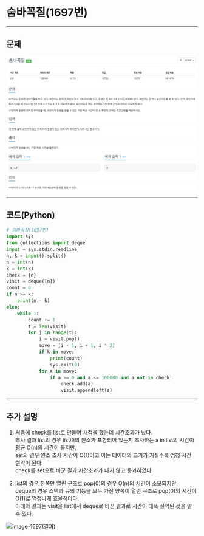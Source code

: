 # 숨바꼭질(1697번)

****

## 문제

![image-1697](/image_file/image-1697.png)

****

## 코드(Python)
```Python
# 숨바꼭질(1697번)
import sys
from collections import deque
input = sys.stdin.readline
n, k = input().split()
n = int(n)
k = int(k)
check = {n}
visit = deque([n])
count = 0
if n >= k:
    print(n - k)
else:
    while 1:
        count += 1
        t = len(visit)
        for j in range(t):
            i = visit.pop()
            move = [i - 1, i + 1, i * 2]
            if k in move:
                print(count)
                sys.exit(0)
            for a in move:
                if a >= 0 and a <= 100000 and a not in check:
                    check.add(a)
                    visit.appendleft(a)
```

****

## 추가 설명

1. 처음에 check를 list로 만들어 채점을 했는데 시간초과가 났다.
<br>조사 결과 list의 경우 list내의 원소가 포함되어 있는지 조사하는 a in list의 시간이 평균 O(n)의 시간이 들지만,
<br>set의 경우 원소 조사 시간이 O(1)이고 이는 데이터의 크기가 커질수록 엄청 시간 절약이 된다.
<br>check를 set으로 바꾼 결과 시간초과가 나지 않고 통과하였다.

2. list의 경우 한쪽만 열린 구조로 pop(0)의 경우 O(n)의 시간이 소모되지만,
<br>deque의 경우 스택과 큐의 기능을 모두 가진 양쪽이 열린 구조로 pop(0)의 시간이 O(1)로 엄청나게 효율적이다.
<br>아래의 결과는 visit을 list에서 deque로 바꾼 결과로 시간이 대폭 절약된 것을 알 수 있다.

![image-1697(결과)](/image_file/image-1697(결과).png)

